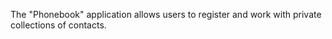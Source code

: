 The "Phonebook" application allows users to register and work with private
collections of contacts.
